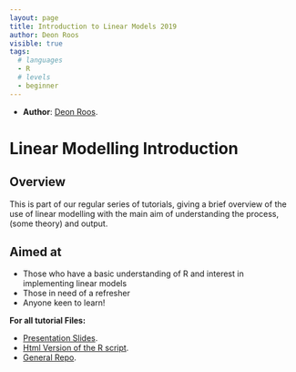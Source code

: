```yaml
---
layout: page
title: Introduction to Linear Models 2019
author: Deon Roos
visible: true
tags:
  # languages
  - R
  # levels
  - beginner
---
```

<!-- change visible to true if you want it on the site -->

 - **Author**: [Deon Roos](https://www.researchgate.net/profile/Deon_Roos).

# Linear Modelling Introduction

## Overview
This is part of our regular series of tutorials, giving a brief overview of the use of linear modelling with the main aim of understanding the process,(some theory) and output.

## Aimed at
- Those who have a basic understanding of R and interest in implementing linear models
- Those in need of a refresher
- Anyone keen to learn! 


**For all tutorial Files:**

* [Presentation Slides](https://docs.google.com/presentation/d/1U0kqVHngWSR7zhjcrJZzHz04eebsxwCraC8G78Sm9w4/edit?usp=sharing).  
* [Html Version of the R script](http://htmlpreview.github.com/?https://github.com/AberdeenStudyGroup/studyGroup/blob/gh-pages/lessons/SG-T14-Linear%20Models%202019/Linear_model.html).
* [General Repo](https://github.com/AberdeenStudyGroup/studyGroup/tree/gh-pages/lessons/SG-T14-Linear%20Models%202019).
